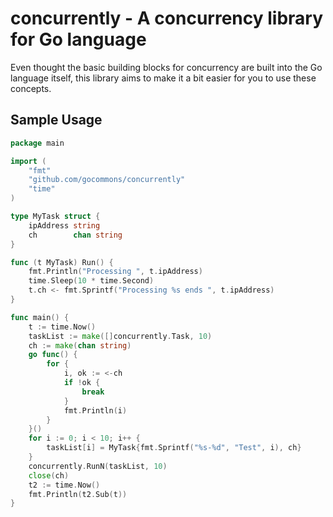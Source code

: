 concurrently - A concurrency library for Go language
=============================================

Even thought the basic building blocks for concurrency are built into the Go language itself, this library aims to make it a bit easier for you to use these concepts. 

Sample Usage
-----

```go
package main

import (
	"fmt"
	"github.com/gocommons/concurrently"
	"time"
)

type MyTask struct {
	ipAddress string
	ch        chan string
}

func (t MyTask) Run() {
	fmt.Println("Processing ", t.ipAddress)
	time.Sleep(10 * time.Second)
	t.ch <- fmt.Sprintf("Processing %s ends ", t.ipAddress)
}

func main() {
	t := time.Now()
	taskList := make([]concurrently.Task, 10)
	ch := make(chan string)
	go func() {
		for {
			i, ok := <-ch
			if !ok {
				break
			}
			fmt.Println(i)
		}
	}()
	for i := 0; i < 10; i++ {
		taskList[i] = MyTask{fmt.Sprintf("%s-%d", "Test", i), ch}
	}
	concurrently.RunN(taskList, 10)
	close(ch)
	t2 := time.Now()
	fmt.Println(t2.Sub(t))
}

```
